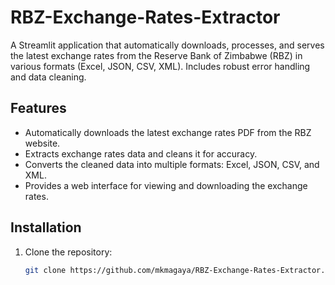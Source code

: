# RBZ-Exchange-Rates-Extractor

A Streamlit application that automatically downloads, processes, and serves the latest exchange rates from the Reserve Bank of Zimbabwe (RBZ) in various formats (Excel, JSON, CSV, XML). Includes robust error handling and data cleaning.

## Features
- Automatically downloads the latest exchange rates PDF from the RBZ website.
- Extracts exchange rates data and cleans it for accuracy.
- Converts the cleaned data into multiple formats: Excel, JSON, CSV, and XML.
- Provides a web interface for viewing and downloading the exchange rates.

## Installation

1. Clone the repository:
   ```bash
   git clone https://github.com/mkmagaya/RBZ-Exchange-Rates-Extractor.git
